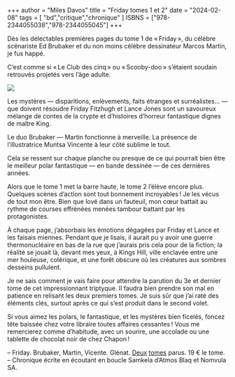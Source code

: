 +++
author = "Miles Davos"
title = "Friday tomes 1 et 2"
date = "2024-02-08"
tags = [
    "bd","critique","chronique" ]
ISBNS = ["978-2344055038","978-2344055045"]
+++

Dès les délectables premières pages du tome 1 de « Friday », du célèbre scénariste Ed Brubaker et du non moins célèbre dessinateur Marcos Martin, je fus happé.

C’est comme si « Le Club des cinq » ou « Scooby-doo » s’étaient soudain retrouvés projetés vers l’âge adulte.

![](/images/friday-t1t2.jpeg)

Les mystères — disparitions, enlèvements, faits étranges et surréalistes… — que doivent résoudre Friday Fitzhugh et Lance Jones sont un savoureux mélange de contes de la crypte et d’histoires d’horreur fantastique dignes de maître King.

Le duo Brubaker — Martin fonctionne à merveille. La présence de l’illustratrice Muntsa Vincente à leur côté sublime le tout.

Cela se ressent sur chaque planche ou presque de ce qui pourrait bien être le meilleur polar fantastique — en bande dessinée — de ces dernières années.

Alors que le tome 1 met la barre haute, le tome 2 l’élève encore plus. Quelques scènes d’action sont tout bonnement incroyables ! Je les vécus de tout mon être. Bien que lové dans un fauteuil, mon cœur battait au rythme de courses effrénées menées tambour battant par les protagonistes.

À chaque page, j’absorbais les émotions dégagées par Friday et Lance et les faisais miennes. Pendant que je lisais, il aurait pu y avoir une guerre thermonucléaire en bas de la rue que j’aurais pris cela pour de la fiction; la réalité se jouait là, devant mes yeux, à Kings Hill, ville enclavée entre une mer houleuse, colérique, et une forêt obscure où les créatures aux sombres desseins pullulent.

Je ne sais comment je vais faire pour attendre la parution du 3e et dernier tome de cet impressionnant triptyque. Il faudra bien prendre son mal en patience en relisant les deux premiers tomes. Je suis sûr que j’ai raté des éléments clés, surtout après ce qui s’est produit dans le second volet.

Si vous aimez les polars, le fantastique, et les mystères bien ficelés, foncez tête baissée chez votre libraire toutes affaires cessantes ! Vous me remercierez comme d’habitude, avec un sourire, une accolade ou une tablette de chocolat noir de chez Chapon !

–
Friday. Brubaker, Martin, Vicente. Glénat. [Deux](https://www.glenat.com/hors-collection-glenat-bd/friday-tome-01-9782344055038) [tomes](-glenat-bd/friday-tome-02-9782344055045) parus. 19 € le tome.
–
Chronique écrite en écoutant en boucle Samkela d’Atmos Blaq et Nomvula SA.

